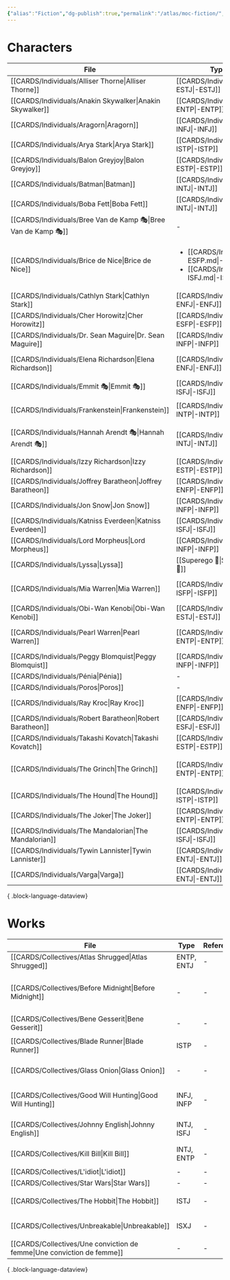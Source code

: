 ```yaml
---
{"alias":"Fiction","dg-publish":true,"permalink":"/atlas/moc-fiction/","dgPassFrontmatter":true,"created":"2023-04-19T17:29:47.405+02:00","updated":"2023-05-02T10:34:33.778+02:00"}
---
```



# Characters 
| File                                                              | Type                                                                                                    | Reference                                                                                                                          | Tag                                                |
| ----------------------------------------------------------------- | ------------------------------------------------------------------------------------------------------- | ---------------------------------------------------------------------------------------------------------------------------------- | -------------------------------------------------- |
| [[CARDS/Individuals/Alliser Thorne\|Alliser Thorne]]           | [[CARDS/Individuals/-ESTJ\|-ESTJ]]                                                                   | \-                                                                                                                                 | <ul></ul>                                          |
| [[CARDS/Individuals/Anakin Skywalker\|Anakin Skywalker]]       | [[CARDS/Individuals/-ENTP\|-ENTP]]                                                                   | \-                                                                                                                                 | <ul></ul>                                          |
| [[CARDS/Individuals/Aragorn\|Aragorn]]                         | [[CARDS/Individuals/-INFJ\|-INFJ]]                                                                   | \-                                                                                                                                 | <ul></ul>                                          |
| [[CARDS/Individuals/Arya Stark\|Arya Stark]]                   | [[CARDS/Individuals/-ISTP\|-ISTP]]                                                                   | \-                                                                                                                                 | <ul></ul>                                          |
| [[CARDS/Individuals/Balon Greyjoy\|Balon Greyjoy]]             | [[CARDS/Individuals/-ESTP\|-ESTP]]                                                                   | \-                                                                                                                                 | <ul></ul>                                          |
| [[CARDS/Individuals/Batman\|Batman]]                           | [[CARDS/Individuals/-INTJ\|-INTJ]]                                                                   | \-                                                                                                                                 | <ul></ul>                                          |
| [[CARDS/Individuals/Boba Fett\|Boba Fett]]                     | [[CARDS/Individuals/-INTJ\|-INTJ]]                                                                   | [Typing Boba Fett \| C.S. Joseph](https://csjoseph.life/typing-boba-fett/)                                                         | <ul></ul>                                          |
| [[CARDS/Individuals/Bree Van de Kamp 🎭\|Bree Van de Kamp 🎭]] | \-                                                                                                      | [Desperate Housewives - Wikipedia](https://en.wikipedia.org/wiki/Desperate_Housewives)                                             | <ul><li>#series</li></ul>                          |
| [[CARDS/Individuals/Brice de Nice\|Brice de Nice]]             | <ul><li>[[CARDS/Individuals/-ESFP.md\\|-ESFP]]</li><li>[[CARDS/Individuals/-ISFJ.md\\|-ISFJ]]</li></ul> | \-                                                                                                                                 | <ul><li>#examples</li></ul>                        |
| [[CARDS/Individuals/Cathlyn Stark\|Cathlyn Stark]]             | [[CARDS/Individuals/-ENFJ\|-ENFJ]]                                                                   | \-                                                                                                                                 | <ul></ul>                                          |
| [[CARDS/Individuals/Cher Horowitz\|Cher Horowitz]]             | [[CARDS/Individuals/-ESFP\|-ESFP]]                                                                   | [Clueless - Wikipedia](https://en.wikipedia.org/wiki/Clueless)                                                                     | <ul></ul>                                          |
| [[CARDS/Individuals/Dr. Sean Maguire\|Dr. Sean Maguire]]       | [[CARDS/Individuals/-INFP\|-INFP]]                                                                   | [Good Will Hunting - Wikipedia](https://en.wikipedia.org/wiki/Good_Will_Hunting)                                                   | <ul></ul>                                          |
| [[CARDS/Individuals/Elena Richardson\|Elena Richardson]]       | [[CARDS/Individuals/-ENFJ\|-ENFJ]]                                                                   | [[CARDS/Collectives/Little Fires everywhere\|Little Fires everywhere]]                                                          | <ul></ul>                                          |
| [[CARDS/Individuals/Emmit 🎭\|Emmit 🎭]]                       | [[CARDS/Individuals/-ISFJ\|-ISFJ]]                                                                                               | [Fargo (TV series) - Wikipedia](https://en.wikipedia.org/wiki/Fargo_(TV_series))                                                   | <ul></ul>                                          |
| [[CARDS/Individuals/Frankenstein\|Frankenstein]]               | [[CARDS/Individuals/-INTP\|-INTP]]                                                                   | [Frankenstein (1931 film) - Wikipedia](https://en.wikipedia.org/wiki/Frankenstein_(1931_film))                                     | <ul><li>#movie</li></ul>                           |
| [[CARDS/Individuals/Hannah Arendt 🎭\|Hannah Arendt 🎭]]       | [[CARDS/Individuals/-INTJ\|-INTJ]]                                                                   | [Hannah Arendt (film) - Wikipedia](https://en.wikipedia.org/wiki/Hannah_Arendt_(film))                                             | <ul><li>#on/philosophy</li><li>#examples</li></ul> |
| [[CARDS/Individuals/Izzy Richardson\|Izzy Richardson]]         | [[CARDS/Individuals/-ESTP\|-ESTP]]                                                                   | \-                                                                                                                                 | <ul></ul>                                          |
| [[CARDS/Individuals/Joffrey Baratheon\|Joffrey Baratheon]]     | [[CARDS/Individuals/-ENFP\|-ENFP]]                                                                   | \-                                                                                                                                 | <ul></ul>                                          |
| [[CARDS/Individuals/Jon Snow\|Jon Snow]]                       | [[CARDS/Individuals/-INFP\|-INFP]]                                                                   | \-                                                                                                                                 | <ul></ul>                                          |
| [[CARDS/Individuals/Katniss Everdeen\|Katniss Everdeen]]       | [[CARDS/Individuals/-ISFJ\|-ISFJ]]                                                                   | \-                                                                                                                                 | <ul></ul>                                          |
| [[CARDS/Individuals/Lord Morpheus\|Lord Morpheus]]             | [[CARDS/Individuals/-INFP\|-INFP]]                                                                   | [The Sandman (TV series) - Wikipedia](https://en.wikipedia.org/wiki/The_Sandman_(TV_series))                                       | <ul></ul>                                          |
| [[CARDS/Individuals/Lyssa\|Lyssa]]                             | [[Superego 👹\|Superego 👹]]                                                                            | Greek Mythology                                                                                                                    | <ul></ul>                                          |
| [[CARDS/Individuals/Mia Warren\|Mia Warren]]                   | [[CARDS/Individuals/-ISFP\|-ISFP]]                                                                   | [[CARDS/Collectives/Little Fires everywhere\|Little Fires everywhere]]                                                          | <ul></ul>                                          |
| [[CARDS/Individuals/Obi-Wan Kenobi\|Obi-Wan Kenobi]]           | [[CARDS/Individuals/-ESTJ\|-ESTJ]]                                                                   | [Fictional Typing: Obi-Wan Kenobi \| C.S. Joseph](https://csjoseph.life/fictional-typing-obi-wan-kenobi/)                          | <ul></ul>                                          |
| [[CARDS/Individuals/Pearl Warren\|Pearl Warren]]               | [[CARDS/Individuals/-ENTP\|-ENTP]]                                                                   | [[CARDS/Collectives/Little Fires everywhere\|Little Fires everywhere]]                                                                                                        | <ul></ul>                                          |
| [[CARDS/Individuals/Peggy Blomquist\|Peggy Blomquist]]         | [[CARDS/Individuals/-INFP\|-INFP]]                                                                   | [Fargo (TV series) - Wikipedia](https://en.wikipedia.org/wiki/Fargo_(TV_series))                                                   | <ul></ul>                                          |
| [[CARDS/Individuals/Pénia\|Pénia]]                             | \-                                                                                                      | Greek Mythology                                                                                                                    | <ul></ul>                                          |
| [[CARDS/Individuals/Poros\|Poros]]                             | \-                                                                                                      | Greek Mythology                                                                                                                    | <ul></ul>                                          |
| [[CARDS/Individuals/Ray Kroc\|Ray Kroc]]                       | [[CARDS/Individuals/-ENFP\|-ENFP]]                                                                   | \-                                                                                                                                 | <ul></ul>                                          |
| [[CARDS/Individuals/Robert Baratheon\|Robert Baratheon]]       | [[CARDS/Individuals/-ESFJ\|-ESFJ]]                                                                   | \-                                                                                                                                 | <ul></ul>                                          |
| [[CARDS/Individuals/Takashi Kovatch\|Takashi Kovatch]]         | [[CARDS/Individuals/-ESTP\|-ESTP]]                                                                   | \-                                                                                                                                 | <ul></ul>                                          |
| [[CARDS/Individuals/The Grinch\|The Grinch]]                   | [[CARDS/Individuals/-ENTP\|-ENTP]]                                                                   | [How the Grinch Stole Christmas (2000 film) - Wikipedia](https://en.wikipedia.org/wiki/How_the_Grinch_Stole_Christmas_(2000_film)) | <ul><li>#to/publish</li><li>#examples</li></ul>    |
| [[CARDS/Individuals/The Hound\|The Hound]]                     | [[CARDS/Individuals/-ISTP\|-ISTP]]                                                                   | \-                                                                                                                                 | <ul></ul>                                          |
| [[CARDS/Individuals/The Joker\|The Joker]]                     | [[CARDS/Individuals/-ENTP\|-ENTP]]                                                                   | \-                                                                                                                                 | <ul></ul>                                          |
| [[CARDS/Individuals/The Mandalorian\|The Mandalorian]]         | [[CARDS/Individuals/-ISFJ\|-ISFJ]]                                                                   | [What type is the Mandalorian \| C..S Joseph](https://csjoseph.life/what-type-is-the-mandalorian/)                                 | <ul></ul>                                          |
| [[CARDS/Individuals/Tywin Lannister\|Tywin Lannister]]         | [[CARDS/Individuals/-ENTJ\|-ENTJ]]                                                                   | \-                                                                                                                                 | <ul></ul>                                          |
| [[CARDS/Individuals/Varga\|Varga]]                             | [[CARDS/Individuals/-ENTJ\|-ENTJ]]                                                                   | [Fargo (TV series) - Wikipedia](https://en.wikipedia.org/wiki/Fargo_(TV_series))                                                   | <ul></ul>                                          |

{ .block-language-dataview}

# Works 

| File                                                                      | Type       | Reference | Tag                                                            |
| ------------------------------------------------------------------------- | ---------- | --------- | -------------------------------------------------------------- |
| [[CARDS/Collectives/Atlas Shrugged\|Atlas Shrugged]]                   | ENTP, ENTJ | \-        | <ul></ul>                                                      |
| [[CARDS/Collectives/Before Midnight\|Before Midnight]]                 | \-         | \-        | <ul><li>#Heart</li><li>#to/publish</li><li>#examples</li></ul> |
| [[CARDS/Collectives/Bene Gesserit\|Bene Gesserit]]                     | \-         | \-        | <ul></ul>                                                      |
| [[CARDS/Collectives/Blade Runner\|Blade Runner]]                       | ISTP       | \-        | <ul><li>#examples</li></ul>                                    |
| [[CARDS/Collectives/Glass Onion\|Glass Onion]]                         | \-         | \-        | <ul><li>#interest</li></ul>                                    |
| [[CARDS/Collectives/Good Will Hunting\|Good Will Hunting]]             | INFJ, INFP | \-        | <ul><li>#on/education</li><li>#examples</li></ul>              |
| [[CARDS/Collectives/Johnny English\|Johnny English]]                   | INTJ, ISFJ | \-        | <ul><li>#examples</li></ul>                                    |
| [[CARDS/Collectives/Kill Bill\|Kill Bill]]                             | INTJ, ENTP | \-        | <ul><li>#examples</li></ul>                                    |
| [[CARDS/Collectives/L'idiot\|L'idiot]]                                 | \-         | \-        | <ul></ul>                                                      |
| [[CARDS/Collectives/Star Wars\|Star Wars]]                             | \-         | \-        | <ul></ul>                                                      |
| [[CARDS/Collectives/The Hobbit\|The Hobbit]]                           | ISTJ       | \-        | <ul><li>#examples</li></ul>                                    |
| [[CARDS/Collectives/Unbreakable\|Unbreakable]]                         | ISXJ       | \-        | <ul><li>#examples</li></ul>                                    |
| [[CARDS/Collectives/Une conviction de femme\|Une conviction de femme]] | \-         | \-        | <ul></ul>                                                      |

{ .block-language-dataview}
